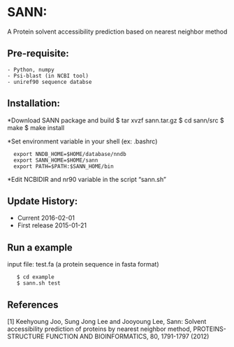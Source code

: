 # SANN: 
A Protein solvent accessibility prediction based on nearest neighbor method

## Pre-requisite:
    - Python, numpy
    - Psi-blast (in NCBI tool)
    - uniref90 sequence databse

## Installation:

*Download SANN package and build
  $ tar xvzf sann.tar.gz
  $ cd sann/src
  $ make
  $ make install
  
*Set environment variable in your shell (ex: .bashrc)
~~~
  export NNDB_HOME=$HOME/database/nndb
  export SANN_HOME=$HOME/sann
  export PATH=$PATH:$SANN_HOME/bin
~~~

*Edit NCBIDIR and nr90 variable in the script “sann.sh”

## Update History:

- Current       2016-02-01
- First release 2015-01-21

## Run a example

input file: test.fa (a protein sequence in fasta format)
~~~
   $ cd example
   $ sann.sh test
~~~

## References

[1] Keehyoung Joo, Sung Jong Lee and Jooyoung Lee, Sann: Solvent accessibility prediction of proteins by nearest neighbor method, PROTEINS-STRUCTURE FUNCTION AND BIOINFORMATICS, 80, 1791-1797 (2012)

